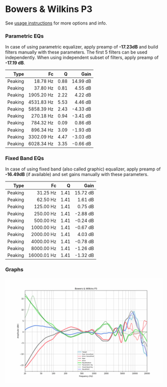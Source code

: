 # Bowers & Wilkins P3
See [usage instructions](https://github.com/jaakkopasanen/AutoEq#usage) for more options and info.

### Parametric EQs
In case of using parametric equalizer, apply preamp of **-17.23dB** and build filters manually
with these parameters. The first 5 filters can be used independently.
When using independent subset of filters, apply preamp of **-17.19 dB**.

| Type    | Fc         |    Q | Gain     |
|--------:|-----------:|-----:|---------:|
| Peaking | 18.78 Hz   | 0.88 | 14.99 dB |
| Peaking | 37.80 Hz   | 0.81 | 4.55 dB  |
| Peaking | 1905.20 Hz | 2.22 | 4.22 dB  |
| Peaking | 4531.83 Hz | 5.53 | 4.46 dB  |
| Peaking | 5858.39 Hz | 2.43 | -4.33 dB |
| Peaking | 270.18 Hz  | 0.94 | -3.41 dB |
| Peaking | 784.32 Hz  | 0.09 | 0.86 dB  |
| Peaking | 896.34 Hz  | 3.09 | -1.93 dB |
| Peaking | 3302.09 Hz | 4.47 | -3.03 dB |
| Peaking | 6028.34 Hz | 3.35 | -0.66 dB |

### Fixed Band EQs
In case of using fixed band (also called graphic) equalizer, apply preamp of **-16.49dB**
(if available) and set gains manually with these parameters.

| Type    | Fc          |    Q | Gain     |
|--------:|------------:|-----:|---------:|
| Peaking | 31.25 Hz    | 1.41 | 15.72 dB |
| Peaking | 62.50 Hz    | 1.41 | 1.61 dB  |
| Peaking | 125.00 Hz   | 1.41 | 0.75 dB  |
| Peaking | 250.00 Hz   | 1.41 | -2.88 dB |
| Peaking | 500.00 Hz   | 1.41 | -0.24 dB |
| Peaking | 1000.00 Hz  | 1.41 | -0.67 dB |
| Peaking | 2000.00 Hz  | 1.41 | 4.03 dB  |
| Peaking | 4000.00 Hz  | 1.41 | -0.78 dB |
| Peaking | 8000.00 Hz  | 1.41 | -1.26 dB |
| Peaking | 16000.01 Hz | 1.41 | -1.32 dB |

### Graphs
![](./Bowers%20&%20Wilkins%20P3.png)